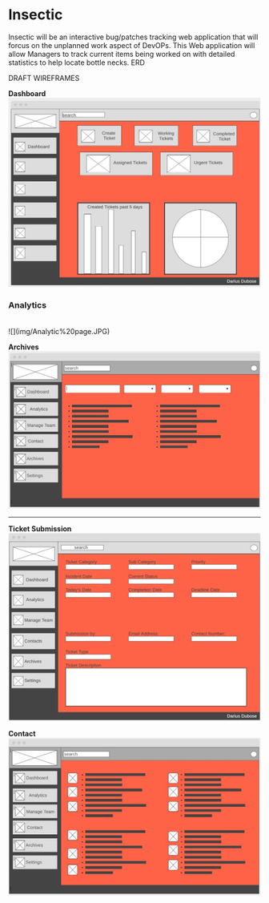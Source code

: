 # Insectic

Insectic will be an interactive bug/patches tracking web application that will forcus on the unplanned work aspect of DevOPs. This Web application will allow Managers to track current items being worked on with detailed statistics to help locate bottle necks. 
ERD


DRAFT WIREFRAMES
<br> 

<b>Dashboard</b><br>
![](img/dashboard2.JPG)



<h3><b>Analytics</b></h3><br>
![](img/Analytic%20page.JPG)


<b>Archives</b>
<br>
![](img/Archives.JPG)

***
<b>Ticket Submission</b>
<br>
![](img/ticket%20submission.png)

<b>Contact</b>
<br>
![](img/Contact.JPG)

